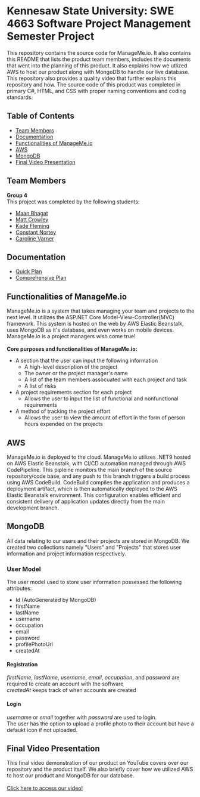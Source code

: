 # Kennesaw State University: SWE 4663 Software Project Management Semester Project

This repository contains the source code for ManageMe.io. It also contains this README that lists the product team members, includes the documents that went into the planning of this product. It also explains how we utlized AWS to host our product along with MongoDB to handle our live database. This repository also provides a quality video that further explains this repository and how. The source code of this product was completed in primary C#, HTML, and CSS with proper naming conventions and coding standards.

## Table of Contents

- [Team Members](#team-members)
- [Documentation](#documentation)
- [Functionalities of ManageMe.io](#functionalities-of-managemeio)
- [AWS](#aws)
- [MongoDB](#mongodb)
- [Final Video Presentation](#final-video-presentation)

## Team Members
**Group 4**<br>
This project was completed by the following students:
- [Maan Bhagat](https://github.com/mbsw04)
- [Matt Crowley](https://github.com/matthewcrowley)
- [Kade Fleming](https://github.com/KadeFleming)
- [Constant Nortey](https://github.com/YetronLives)
- [Caroline Varner](https://github.com/carolinevarner)

## Documentation
- [Quick Plan](dotnetTest/Artifacts/ProjectQuickPlan.pdf)
- [Comprehensive Plan](dotnetTest/Artifacts/ProjectComprehensivePlan.pdf)

## Functionalities of ManageMe.io
ManageMe.io is a system that takes managing your team and projects to the next level. It utilizes the ASP.NET Core Model-View-Controller(MVC) framework. This system is hosted on the web by AWS Elastic Beanstalk, uses MongoDB as it's database, and even works on mobile devices. ManageMe.io is a project managers wish come true!<br><br>
**Core purposes and functionalities of ManageMe.io:**<br>
- A section that the user can input the following information
	- A high-level description of the project
	- The owner or the project manager's name
	- A list of the team members assocuated with each project and task
	- A list of risks
- A project requirements section for each project
	- Allows the user to input the list of functional and nonfunctional requirements
- A method of tracking the project effort
	- Allows the user to view the amount of effort in the form of person hours expended on the projects

## AWS
ManageMe.io is deployed to the cloud. ManageMe.io utilizes .NET9 hosted on AWS Elastic Beanstalk, with CI/CD automation managed through AWS CodePipeline. This pipleine monitors the main branch of the source repository/code base, and any push to this branch triggers a build process using AWS CodeBuild. CodeBuild compiles the application and produces a deployment artifact, which is then automatically deployed to the AWS Elastic Beanstalk environment. This configuration enables efficient and consistent delivery of application updates directly from the main development branch.

## MongoDB
All data relating to our users and their projects are stored in MongoDB. We created two collections namely "Users" and "Projects" that stores user information and project information respectively.

### User Model
The user model used to store user information possessed the following attributes:

- Id (AutoGenerated by MongoDB)
- firstName
- lastName
- username
- occupation
- email
- password
- profilePhotoUrl
- createdAt

#### Registration
*firstName*, *lastName*, *username*, *email*, *occupation*, and *password* are required to create an account with the software <br>
*createdAt* keeps track of when accounts are created

#### Login
*username* or *email* together with *password* are used to login. <br>
The user has the option to upload a profile photo to their account but have a defaukt icon if not uploaded.

## Final Video Presentation
This final video demonstration of our product on YouTube covers over our repository and the product itself. We also briefly cover how we utilized AWS to host our product and MongoDB for our database.<br><br>
[Click here to access our video!]()
